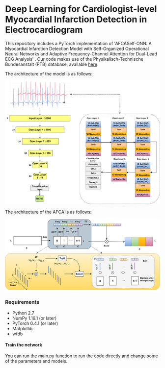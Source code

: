 # Deep Learning for Cardiologist-level Myocardial Infarction Detection in Electrocardiogram

This repository includes a PyTorch implementation of 'AFCASelf-ONN: A Myocardial Infarction Detection Model with Self-Organized Operational Neural Networks and Adaptive Frequency-Channel Attention for Dual-Lead ECG Analysis' . Our code makes use of the Physikalisch-Technische Bundesanstalt (PTB) database, available [here](https://physionet.org/content/ptbdb/1.0.0/).

The architecture of the model is as follows:

![alt text](image.png)

The architecture of the AFCA is as follows:

![alt text](image-1.png)

### Requirements
* Python 2.7
* NumPy 1.16.1 (or later)
* PyTorch 0.4.1 (or later)
* Matplotlib
* wfdb

#### Train the network

You can run the main.py function to run the code directly and change some of the parameters and models.

